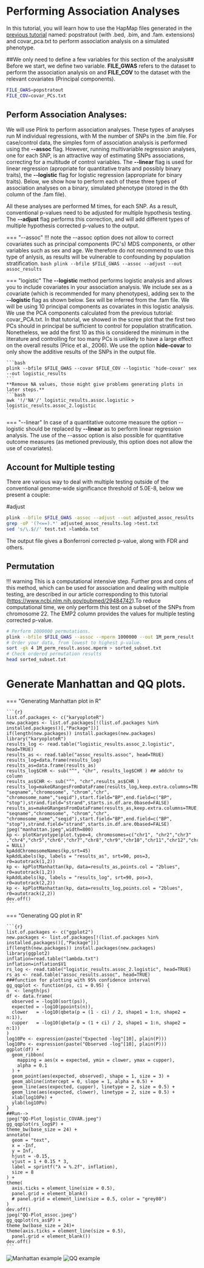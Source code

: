 # Performing Association Analyses 

In this tutorial, you will learn how to use the HapMap files generated in the [previous tutorial](popstrat.md) named: popstratout (with .bed, .bim, and .fam. extensions) and covar_pca.txt to perform association analysis on a simulated phenotype. 

##We only need to define a few variables for this section of the analysis##
Before we start, we define two variable. **FILE_GWAS** refers to the dataset to perform the association analysis on and **FILE_COV** to the dataset with the relevant covariates (Principal components).

```bash
FILE_GWAS=popstratout
FILE_COV=covar_PCs.txt
```

## Perform Association Analyses:
We will use Plink to perform association analyses. These types of analyses run M individual regressions, with M the number of SNPs in the .bim file. For case/control data, the simples form of association analysis is performed using the **--assoc** flag. However, running multivariable regression analyses, one for each SNP, is an attractive way of estimating SNPs associations, correcting for a multitude of control variables. The **--linear** flag is used for linear regression (apropriate for quantitative traits and possibly binary traits), the **--logistic** flag for logistic regression (appropriate for binary traits). Below, we show how to perform each of these three types of association analyses on a binary, simulated phenotype (stored in the 6th column of the .fam file).  

All these analyses are performed M times, for each SNP. As a result, conventional p-values need to be adjusted for multiple hypothesis testing. The **--adjust** flag performs this correction, and will add different types of multiple hypothesis corrected p-values to the output.

=== "--assoc"
    !!! note 
    the --assoc option does not allow to correct covariates such as principal components (PC's) MDS components, or other variables such as sex     and age. We therefore do not recommend to use this type of anlysis, as results will be vulnerable to confounding by population    stratification.
    ```bash
    plink --bfile $FILE_GWAS --assoc --adjust --out assoc_results
    ```

=== "logistic" 
The **--logistic** method performs logistic analysis and allows you to include covariates in your association analysis. We include sex as a covariate (which is recommended for many phenotypes), adding sex to the **--logistic** flag as shown below. Sex will be inferred from the .fam file. We will be using 10 principal components as covariates in this logistic analysis. We use the PCA components calculated from the previous tutorial: covar_PCA.txt. In that tutorial, we showed in the scree plot that the first two PCs should in principal be sufficient to control for population stratification. Nonetheless, we add the first 10 as this is considered the minimum in the literature and controlling for too many PCs is unlikely to have a large effect on the overall results (Price et al., 2006). We use the option **hide-covar** to only show the additive results of the SNPs in the output file. 

    ```bash
    plink --bfile $FILE_GWAS --covar $FILE_COV --logistic 'hide-covar' sex --out logistic_results
    ```
    **Remove NA values, those might give problems generating plots in later steps.**
    ```bash 
    awk '!/'NA'/' logistic_results.assoc.logistic > logistic_results.assoc_2.logistic
    ```

=== "--linear"
    In case of a quantitative outcome measure the option --logistic should be replaced by **--linear** as to perform linear regression analysis. The use of the --assoc option is also possible for quantitative outcome measures (as metioned previously, this option does not allow the use of covariates). 
   

## Account for Multiple testing

There are various way to deal with multiple testing outside of the conventional genome-wide significance threshold of 5.0E-8, below we present a couple: 

#adjust
```bash
plink --bfile $FILE_GWAS -assoc --adjust --out adjusted_assoc_results
grep -oP '(?<==).*' adjusted_assoc_results.log >test.txt
sed 's/\.$//' test.txt >lambda.txt
```
The output file gives a Bonferroni corrected p-value, along with FDR and others.


## Permutation
!!! warning 
    This is a computational intensive step. Further pros and cons of this method, which can be used for association and dealing with multiple testing, are described in our article corresponding to this tutorial (https://www.ncbi.nlm.nih.gov/pubmed/29484742).To reduce computational time, we only perform this test on a subset of the SNPs from chromosome 22. The EMP2 column provides the values for multiple testing corrected p-value.

```bash
# Perform 1000000 permutations.
plink --bfile $FILE_GWAS --assoc --mperm 1000000 --out 1M_perm_result
# Order your data, from lowest to highest p-value.
sort -gk 4 1M_perm_result.assoc.mperm > sorted_subset.txt
# Check ordered permutation results
head sorted_subset.txt
```

# Generate Manhattan and QQ plots.
=== "Generating Manhattan plot in R"

    ```{r}
    list.of.packages <- c("karyoploteR")
    new.packages <- list.of.packages[!(list.of.packages %in% installed.packages()[,"Package"])]
    if(length(new.packages)) install.packages(new.packages)
    library("karyoploteR")  
    results_log <- read.table("logistic_results.assoc_2.logistic", head=TRUE)
    results_as <- read.table("assoc_results.assoc", head=TRUE)
    results_log=data.frame(results_log)
    results_as=data.frame(results_as)
    results_log$CHR <- sub("^", "chr", results_log$CHR ) ## addchr to column
    results_as$CHR <- sub("^", "chr",results_as$CHR )
    results_log=makeGRangesFromDataFrame(results_log,keep.extra.columns=TRUE,ignore.strand=TRUE,seqinfo=NULL,seqnames.field=c("seqnames", "seqname","chromosome", "chrom","chr", "chromosome_name","seqid"),start.field="BP",end.field=c("BP", "stop"),strand.field="strand",starts.in.df.are.0based=FALSE)
    results_as=makeGRangesFromDataFrame(results_as,keep.extra.columns=TRUE,ignore.strand=TRUE,seqinfo=NULL,seqnames.field=c("seqnames", "seqname","chromosome", "chrom","chr", "chromosome_name","seqid"),start.field="BP",end.field=c("BP", "stop"),strand.field="strand",starts.in.df.are.0based=FALSE)
    jpeg("manhattan.jpeg",width=800)
    kp <- plotKaryotype(plot.type=4, chromosomes=c("chr1", "chr2","chr3" ,"chr4","chr5","chr6","chr7","chr8","chr9","chr10","chr11","chr12","chr13","chr14","chr15","chr16","chr17","chr18","chr19","chr20","chr21","chr22"),labels.plotter = NULL)
    kpAddChromosomeNames(kp,srt=45)
    kpAddLabels(kp, labels = "results_as", srt=90, pos=3, r0=autotrack(1,2))
    kp <- kpPlotManhattan(kp, data=results_as,points.col = "2blues", r0=autotrack(1,2))
    kpAddLabels(kp, labels = "results_log", srt=90, pos=3, r0=autotrack(2,2))
    kp <- kpPlotManhattan(kp, data=results_log,points.col = "2blues",  r0=autotrack(2,2))
    dev.off()
    ```
  
=== "Generating QQ plot in R"

    ```{r}
    list.of.packages <- c("ggplot2")
    new.packages <- list.of.packages[!(list.of.packages %in% installed.packages()[,"Package"])]
    if(length(new.packages)) install.packages(new.packages)
    library(ggplot2)
    inflation=read.table("lambda.txt")
    inflation=inflation$V1
    rs_log <- read.table("logistic_results.assoc_2.logistic", head=TRUE)
    rs_as <- read.table("assoc_results.assoc", head=TRUE)
    ###function for plotting with 95% confidence interval
    gg_qqplot <- function(ps, ci = 0.95) {
    n  <- length(ps)
    df <- data.frame(
      observed = -log10(sort(ps)),
      expected = -log10(ppoints(n)),
      clower   = -log10(qbeta(p = (1 - ci) / 2, shape1 = 1:n, shape2 = n:1)),
      cupper   = -log10(qbeta(p = (1 + ci) / 2, shape1 = 1:n, shape2 = n:1))
    )
    log10Pe <- expression(paste("Expected -log"[10], plain(P)))
    log10Po <- expression(paste("Observed -log"[10], plain(P)))
    ggplot(df) +
      geom_ribbon(
        mapping = aes(x = expected, ymin = clower, ymax = cupper),
        alpha = 0.1
      ) +
      geom_point(aes(expected, observed), shape = 1, size = 3) +
      geom_abline(intercept = 0, slope = 1, alpha = 0.5) +
      geom_line(aes(expected, cupper), linetype = 2, size = 0.5) +
      geom_line(aes(expected, clower), linetype = 2, size = 0.5) +
      xlab(log10Pe) +
      ylab(log10Po)
    }
    ##Run-->
    jpeg("QQ-Plot_logistic_COVAR.jpeg")
    gg_qqplot(rs_log$P) +
    theme_bw(base_size = 24) +
    annotate(
      geom = "text",
      x = -Inf,
      y = Inf,
      hjust = -0.15,
      vjust = 1 + 0.15 * 3,
      label = sprintf("λ = %.2f", inflation),
      size = 8
    ) +
    theme(
      axis.ticks = element_line(size = 0.5),
      panel.grid = element_blank()
      # panel.grid = element_line(size = 0.5, color = "grey80")
    )
    dev.off()
    jpeg("QQ-Plot_assoc.jpeg")
    gg_qqplot(rs_as$P) +
    theme_bw(base_size = 24)+
    theme(axis.ticks = element_line(size = 0.5),
      panel.grid = element_blank())
    dev.off()
    ```
![Manhattan example](img/manhattan.png)
![QQ example](img/qq.png)




